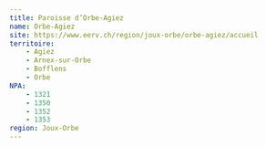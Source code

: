 ```yaml
---
title: Paroisse d’Orbe-Agiez
name: Orbe-Agiez
site: https://www.eerv.ch/region/joux-orbe/orbe-agiez/accueil
territoire:
    - Agiez
    - Arnex-sur-Orbe
    - Bofflens
    - Orbe
NPA:
    - 1321
    - 1350
    - 1352
    - 1353
region: Joux-Orbe
---
```

